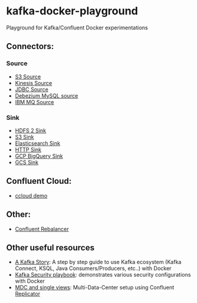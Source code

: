 # kafka-docker-playground

Playground for Kafka/Confluent Docker experimentations

## Connectors:

### Source

* [S3 Source](connect-s3-source/README.md)
* [Kinesis Source](connect-kinesis-source/README.md)
* [JDBC Source](connect-jdbc-source/README.md)
* [Debezium MySQL source](connect-debezium-mysql-source/README.md)
* [IBM MQ Source](connect-ibm-mq-source/README.md)
  
### Sink

* [HDFS 2 Sink](connect-hdfs-sink/README.md)
* [S3 Sink](connect-s3-sink/README.md)
* [Elasticsearch Sink](connect-elasticsearch-sink/README.md)
* [HTTP Sink](connect-http-sink/README.md)
* [GCP BigQuery Sink](connect-gcp-bigquery-sink/README.md)
* [GCS Sink](connect-gcs-sink/README.md)
  
## Confluent Cloud:

* [ccloud demo](ccloud-demo/README.md)

## Other:

* [Confluent Rebalancer](rebalancer/README.md)

## Other useful resources

* [A Kafka Story](https://github.com/framiere/a-kafka-story): A step by step guide to use Kafka ecosystem (Kafka Connect, KSQL, Java Consumers/Producers, etc..) with Docker
* [Kafka Security playbook](https://github.com/Dabz/kafka-security-playbook): demonstrates various security configurations with Docker
* [MDC and single views](https://github.com/framiere/mdc-with-replicator-and-regexrouter): Multi-Data-Center setup using Confluent [Replicator](https://docs.confluent.io/current/connect/kafka-connect-replicator/index.html)